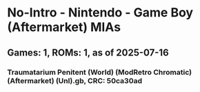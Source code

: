 # No-Intro - Nintendo - Game Boy (Aftermarket) MIAs
## Games: 1, ROMs: 1, as of 2025-07-16

### Traumatarium Penitent (World) (ModRetro Chromatic) (Aftermarket) (Unl).gb, CRC: 50ca30ad
